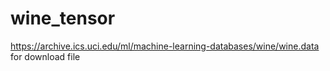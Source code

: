 # wine_tensor
https://archive.ics.uci.edu/ml/machine-learning-databases/wine/wine.data for download file
